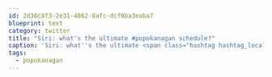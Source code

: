 ```yaml
---
id: 2d36c8f3-2e31-4862-8afc-dcf0ba3eaba7
blueprint: text
category: twitter
title: "Siri: what's the ultimate #popokanagan schedule?"
caption: 'Siri: what''s the ultimate <span class="hashtag hashtag_local">#<a href="http://tweettemp.darylchymko.ca/?tag=popokanagan">popokanagan</a> schedule?'
tags:
  - popokanagan
---
```


